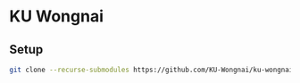 # KU Wongnai

## Setup

```sh
git clone --recurse-submodules https://github.com/KU-Wongnai/ku-wongnai.git
```
